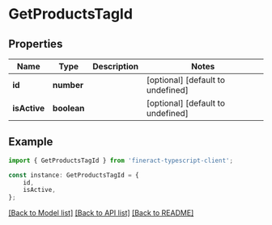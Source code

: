 # GetProductsTagId


## Properties

Name | Type | Description | Notes
------------ | ------------- | ------------- | -------------
**id** | **number** |  | [optional] [default to undefined]
**isActive** | **boolean** |  | [optional] [default to undefined]

## Example

```typescript
import { GetProductsTagId } from 'fineract-typescript-client';

const instance: GetProductsTagId = {
    id,
    isActive,
};
```

[[Back to Model list]](../README.md#documentation-for-models) [[Back to API list]](../README.md#documentation-for-api-endpoints) [[Back to README]](../README.md)
